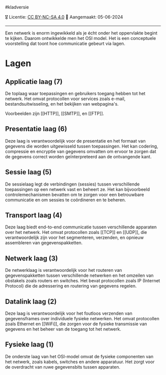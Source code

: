 #kladversie 

🎖️ Licentie: [CC BY-NC-SA 4.0](https://creativecommons.org/licenses/by-nc-sa/4.0/)
📅 Aangemaakt: 05-06-2024

---
Een netwerk is enorm ingewikkeld als je écht onder het oppervlakte begint te kijken. Daarom ontwikkelde men het OSI model. Het is een conceptuele voorstelling dat toont hoe communicatie gebeurt via lagen. 

# Lagen
## Applicatie laag (7)
De toplaag waar toepassingen en gebruikers toegang hebben tot het netwerk. Het omvat protocollen voor services zoals e-mail, bestandsuitwisseling, en het bekijken van webpagina's. 

Voorbeelden zijn [[HTTP]], [[SMTP]], en [[FTP]].

## Presentatie laag (6)
Deze laag is verantwoordelijk voor de presentatie en het formaat van gegevens die worden uitgewisseld tussen toepassingen. Het kan codering, compressie en encryptie van gegevens omvatten om ervoor te zorgen dat de gegevens correct worden geïnterpreteerd aan de ontvangende kant.

## Sessie laag (5)
De sessielaag legt de verbindingen (sessies) tussen verschillende toepassingen op een netwerk vast en beheert ze. Het kan bijvoorbeeld controlemechanismen bevatten om te zorgen voor een betrouwbare communicatie en om sessies te coördineren en te beheren.

## Transport laag (4)
Deze laag biedt end-to-end communicatie tussen verschillende apparaten over het netwerk. Het omvat protocollen zoals [[TCP]] en [[UDP]], die verantwoordelijk zijn voor het segmenteren, verzenden, en opnieuw assembleren van gegevenspakketten.

## Netwerk laag (3)
De netwerklaag is verantwoordelijk voor het routeren van gegevenspakketten tussen verschillende netwerken en het omzeilen van obstakels zoals routers en switches. Het bevat protocollen zoals IP (Internet Protocol) die de adressering en routering van gegevens regelen.

## Datalink laag (2)
Deze laag is verantwoordelijk voor het foutloos verzenden van gegevensframes over individuele fysieke netwerken. Het omvat protocollen zoals Ethernet en [[WiFi]], die zorgen voor de fysieke transmissie van gegevens en het beheer van de toegang tot het netwerk.

## Fysieke laag (1)
De onderste laag van het OSI-model omvat de fysieke componenten van het netwerk, zoals kabels, switches en andere apparatuur. Het zorgt voor de overdracht van ruwe gegevensbits tussen apparaten.